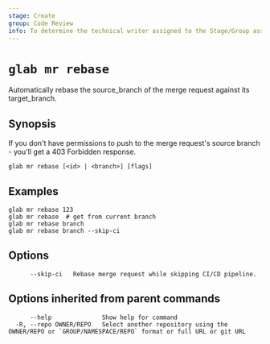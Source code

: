 ```yaml
---
stage: Create
group: Code Review
info: To determine the technical writer assigned to the Stage/Group associated with this page, see https://about.gitlab.com/handbook/product/ux/technical-writing/#assignments
---
```


<!--
This documentation is auto generated by a script.
Please do not edit this file directly. Run `make gen-docs` instead.
-->

# `glab mr rebase`

Automatically rebase the source_branch of the merge request against its target_branch.

## Synopsis

If you don't have permissions to push to the merge request's source branch - you'll get a 403 Forbidden response.

```plaintext
glab mr rebase [<id> | <branch>] [flags]
```

## Examples

```plaintext
glab mr rebase 123
glab mr rebase  # get from current branch
glab mr rebase branch
glab mr rebase branch --skip-ci

```

## Options

```plaintext
      --skip-ci   Rebase merge request while skipping CI/CD pipeline.
```

## Options inherited from parent commands

```plaintext
      --help              Show help for command
  -R, --repo OWNER/REPO   Select another repository using the OWNER/REPO or `GROUP/NAMESPACE/REPO` format or full URL or git URL
```
